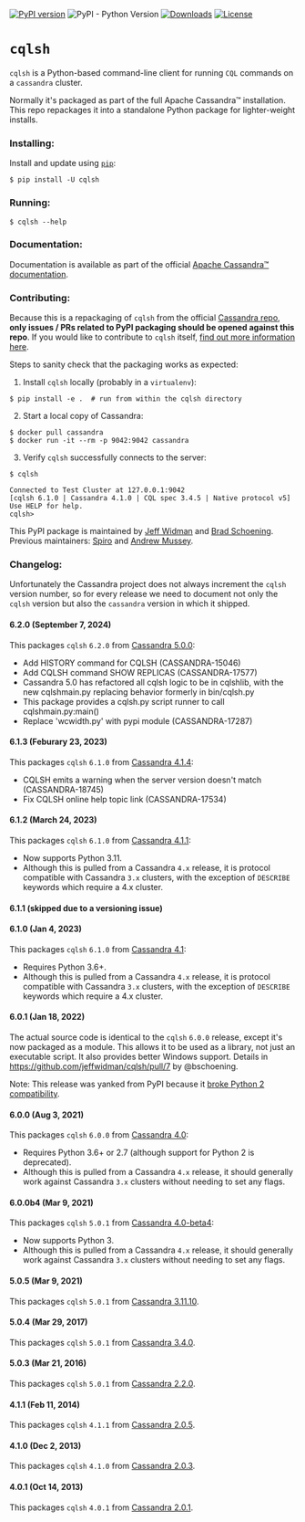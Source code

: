 [![PyPI version](https://badge.fury.io/py/cqlsh.svg)](https://badge.fury.io/py/cqlsh)
![PyPI - Python Version](https://img.shields.io/pypi/pyversions/cqlsh)
[![Downloads](https://pepy.tech/badge/cqlsh)](https://pepy.tech/project/cqlsh)
[![License](https://img.shields.io/badge/License-Apache%202.0-blue.svg)](https://opensource.org/licenses/Apache-2.0)

# `cqlsh`

`cqlsh` is a Python-based command-line client for running `CQL` commands on a `cassandra` cluster.

Normally it's packaged as part of the full Apache Cassandra™ installation. This repo repackages it into a standalone Python package for lighter-weight installs.

### Installing:

Install and update using [`pip`](https://pip.pypa.io/en/stable/quickstart/):
```
$ pip install -U cqlsh
```

### Running:

```
$ cqlsh --help
```

### Documentation:

Documentation is available as part of the official [Apache Cassandra™ documentation](https://cassandra.apache.org/doc/latest/tools/cqlsh.html).

### Contributing:

Because this is a repackaging of `cqlsh` from the official [Cassandra repo](https://gitbox.apache.org/repos/asf/cassandra.git), **only issues / PRs related to PyPI packaging should be opened against this repo**. If you would like to contribute to `cqlsh` itself, [find out more information here](https://github.com/apache/cassandra/blob/trunk/CONTRIBUTING.md).

Steps to sanity check that the packaging works as expected:

1. Install `cqlsh` locally (probably in a `virtualenv`):
```
$ pip install -e .  # run from within the cqlsh directory
```
2. Start a local copy of Cassandra:
```
$ docker pull cassandra
$ docker run -it --rm -p 9042:9042 cassandra
```
3. Verify `cqlsh` successfully connects to the server:
```
$ cqlsh

Connected to Test Cluster at 127.0.0.1:9042
[cqlsh 6.1.0 | Cassandra 4.1.0 | CQL spec 3.4.5 | Native protocol v5]
Use HELP for help.
cqlsh>
```

This PyPI package is maintained by [Jeff Widman](https://github.com/jeffwidman) and [Brad Schoening](https://github.com/bschoening). Previous maintainers: [Spiro](https://github.com/spiside) and [Andrew Mussey](https://github.com/amussey).


### Changelog:

Unfortunately the Cassandra project does not always increment the `cqlsh` version number, so for every
release we need to document not only the `cqlsh` version but also the `cassandra` version in which it
shipped.

#### 6.2.0 (September 7, 2024)

This packages `cqlsh` `6.2.0` from [Cassandra 5.0.0](https://github.com/apache/cassandra/blob/cassandra-5.0.0/pylib/cqlshlib):
 * Add HISTORY command for CQLSH (CASSANDRA-15046)
 * Add CQLSH command SHOW REPLICAS (CASSANDRA-17577)
 * Cassandra 5.0 has refactored all cqlsh logic to be in cqlshlib, with the new cqlshmain.py replacing behavior formerly in bin/cqlsh.py
 * This package provides a cqlsh.py script runner to call cqlshmain.py:main()
 * Replace 'wcwidth.py' with pypi module (CASSANDRA-17287)

#### 6.1.3 (Feburary 23, 2023)

This packages `cqlsh` `6.1.0` from [Cassandra 4.1.4](https://github.com/apache/cassandra/blob/cassandra-4.1.4/bin/cqlsh.py):
 * CQLSH emits a warning when the server version doesn't match (CASSANDRA-18745)
 * Fix CQLSH online help topic link (CASSANDRA-17534)

#### 6.1.2 (March 24, 2023)

This packages `cqlsh` `6.1.0` from [Cassandra 4.1.1](https://github.com/apache/cassandra/blob/cassandra-4.1.1/bin/cqlsh.py):
* Now supports Python 3.11.
* Although this is pulled from a Cassandra `4.x` release, it is protocol compatible with Cassandra `3.x` clusters, with the exception of `DESCRIBE` keywords which require a 4.x cluster.

#### 6.1.1 (skipped due to a versioning issue)

#### 6.1.0 (Jan 4, 2023)

This packages `cqlsh` `6.1.0` from [Cassandra 4.1](https://github.com/apache/cassandra/blob/cassandra-4.1.0/bin/cqlsh.py):
* Requires Python 3.6+.
* Although this is pulled from a Cassandra `4.x` release, it is protocol compatible with Cassandra `3.x` clusters, with the exception of `DESCRIBE` keywords which require a 4.x cluster.

#### 6.0.1 (Jan 18, 2022)

The actual source code is identical to the `cqlsh` `6.0.0` release, except it's now packaged as
a module. This allows it to be used as a library, not just an executable script. It also provides
better Windows support. Details in https://github.com/jeffwidman/cqlsh/pull/7 by @bschoening.

Note: This release was yanked from PyPI because it [broke Python 2 compatibility](https://github.com/jeffwidman/cqlsh/issues/11).

#### 6.0.0 (Aug 3, 2021)

This packages `cqlsh` `6.0.0` from [Cassandra 4.0](https://github.com/apache/cassandra/blob/cassandra-4.0.0/bin/cqlsh.py):
* Requires Python 3.6+ or 2.7 (although support for Python 2 is deprecated).
* Although this is pulled from a Cassandra `4.x` release, it should generally work against Cassandra `3.x` clusters without needing to set any flags.


#### 6.0.0b4 (Mar 9, 2021)

This packages `cqlsh` `5.0.1` from [Cassandra 4.0-beta4](https://github.com/apache/cassandra/blob/cassandra-4.0-beta4/bin/cqlsh.py):
* Now supports Python 3.
* Although this is pulled from a Cassandra `4.x` release, it should generally work against Cassandra `3.x` clusters without needing to set any flags.

#### 5.0.5 (Mar 9, 2021)

This packages `cqlsh` `5.0.1` from [Cassandra 3.11.10](https://github.com/apache/cassandra/blob/cassandra-3.11.10/bin/cqlsh.py).

#### 5.0.4 (Mar 29, 2017)

This packages `cqlsh` `5.0.1` from [Cassandra 3.4.0](https://github.com/apache/cassandra/blob/cassandra-3.4/bin/cqlsh.py).


#### 5.0.3 (Mar 21, 2016)

This packages `cqlsh` `5.0.1` from [Cassandra 2.2.0](https://github.com/apache/cassandra/blob/cassandra-2.2.0/bin/cqlsh.py).


#### 4.1.1 (Feb 11, 2014)

This packages `cqlsh` `4.1.1` from [Cassandra 2.0.5](https://github.com/apache/cassandra/blob/cassandra-2.0.5/bin/cqlsh).


#### 4.1.0 (Dec 2, 2013)

This packages `cqlsh` `4.1.0` from [Cassandra 2.0.3](https://github.com/apache/cassandra/blob/cassandra-2.0.3/bin/cqlsh).


#### 4.0.1 (Oct 14, 2013)

This packages `cqlsh` `4.0.1` from [Cassandra 2.0.1](https://github.com/apache/cassandra/blob/cassandra-2.0.1/bin/cqlsh).
